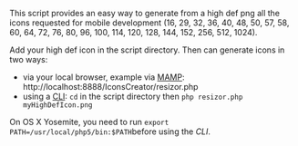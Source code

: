 This script provides an easy way to generate from a high def png all the icons requested for mobile development (16, 29, 32, 36, 40, 48, 50, 57, 58, 60, 64, 72, 76, 80, 96, 100, 114, 120, 128, 144, 152, 256, 512, 1024).

Add your high def icon in the script directory. Then can generate icons in two ways:
- via your local browser, example via [MAMP](http://www.mamp.info/en/index.html): http://localhost:8888/IconsCreator/resizor.php
- using a [CLI](http://en.wikipedia.org/wiki/Command-line_interface): `cd` in the script directory then `php resizor.php myHighDefIcon.png`

On OS X Yosemite, you need to run `export PATH=/usr/local/php5/bin:$PATH`before using the *CLI*.
